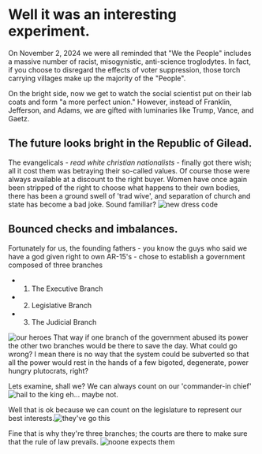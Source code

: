 # Well it was an interesting experiment.

On November 2, 2024 we were all reminded that "We the People" includes a massive number of racist, misogynistic, anti-science troglodytes. In fact, if you choose to disregard the effects of voter suppression, those torch carrying villages make up the majority of the "People". 

On the bright side, now we get to watch the social scientist put on their lab coats and form "a more perfect union." However, instead of Franklin, Jefferson, and Adams, we are gifted with luminaries like Trump, Vance, and Gaetz.
## The future looks bright in the Republic of Gilead.
The evangelicals - _read white christian nationalists_ - finally got there wish; all it cost them was betraying their so-called values. Of course those were always available at a discount to the right buyer.
Women have once again been stripped of the right to choose what happens to their own bodies, there has been a ground swell of 'trad wive', and separation of church and state has become a bad joke. Sound familiar? ![new dress code](https://cdn.mobilesyrup.com/wp-content/uploads/2017/06/the-handmaids-tale.jpg)
##  Bounced checks and imbalances.
Fortunately for us, the founding fathers - you know the guys who said we have a god given right to own AR-15's - chose to establish a government composed of three branches
-   1. The Executive Branch 
-   2. Legislative Branch
-   3. The Judicial Branch

![our heroes](https://wallpaperaccess.com/full/5664731.jpg)
That way if one branch of the government abused its power the other two branches would be there to save the day. What could go wrong? I mean there is no way that the system could be subverted so that all the power would rest in the hands of a few bigoted, degenerate, power hungry plutocrats, right?

Lets examine, shall we? We can always count on our 'commander-in chief' ![hail to the king](https://image.tmdb.org/t/p/original/7NkfBiQWyCL3HPOskZNgcFslyCr.jpg) eh... maybe not.

Well that is ok because we can count on the legislature to represent our best interests.![they've go this](https://static01.nyt.com/images/2014/01/26/opinion/26-iht-edheng/26-iht-edheng-master1050.jpg)

Fine that is why they're three branches; the courts are there to make sure that the rule of law prevails. ![noone expects them]()